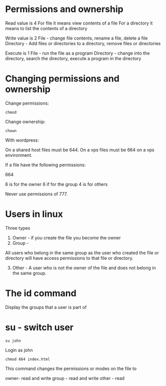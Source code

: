 # Permissions and ownership

Read value is 4
For file it means view contents of a file
For a directory it means to list the contents of a directory

Write value is 2
File - change file contents, rename a file, delete a file
Directory - Add files or directories to a directory, remove files or directories

Execute is 1
File - run the file as a program
Directory - change into the directory, search the directory, execute a program in the directory

# Changing permissions and ownership

Change permissions:

    chmod

Change ownership:

    chown

With wordpress:

On a shared host files must be 644.
On a vps files must be 664 on a vps environment.

If a file have the following permissions:

664

6 is for the owner
6 if for the group
4 is for others

Never use permissions of 777.

# Users in linux

Three types

1. Owner - if you create the file you become the owner
2. Group - 

All users who belong in the same group as the user who created the file or directory will have access permissions to that file or directory.

3. Other - A user who is not the owner of the file and does not belong in the same group.


# The id command

Display the groups that a user is part of 

# su - switch user

    su john

Login as john

    chmod 664 index.html

This command changes the permissions or modes on the file to

owner- read and write
group - read and write
other - read
